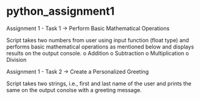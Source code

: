 # python_assignment1

Assignment 1 - Task 1 -> Perform Basic Mathematical Operations

Script takes two numbers from user using input function (float type) and performs basic mathematical operations as mentioned below and displays results on the output console.
o	Addition
o	Subtraction
o	Multiplication
o	Division

Assignment 1 - Task 2 ->  Create a Personalized Greeting

Script takes two strings, i.e., first and last name of the user and prints the same on the output conolse with a greeting message.
